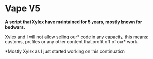 # Vape V5
**A script that Xylex have maintained for 5 years, mostly known for bedwars.**

Xylex and I will not allow selling our* code in any capacity, this means: customs, profiles or any other content that profit off of our* work.

*Mostly Xylex as I just started working on this continuation